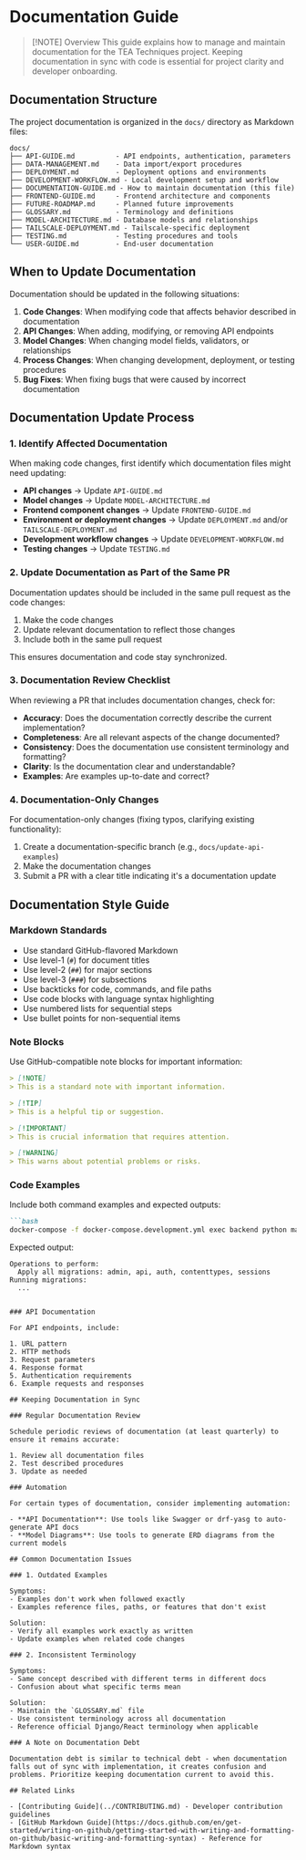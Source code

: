 # Documentation Guide

> [!NOTE] Overview
> This guide explains how to manage and maintain documentation for the TEA Techniques project. Keeping documentation in sync with code is essential for project clarity and developer onboarding.

## Documentation Structure

The project documentation is organized in the `docs/` directory as Markdown files:

```
docs/
├── API-GUIDE.md          - API endpoints, authentication, parameters
├── DATA-MANAGEMENT.md    - Data import/export procedures
├── DEPLOYMENT.md         - Deployment options and environments
├── DEVELOPMENT-WORKFLOW.md - Local development setup and workflow
├── DOCUMENTATION-GUIDE.md - How to maintain documentation (this file)
├── FRONTEND-GUIDE.md     - Frontend architecture and components
├── FUTURE-ROADMAP.md     - Planned future improvements
├── GLOSSARY.md           - Terminology and definitions
├── MODEL-ARCHITECTURE.md - Database models and relationships
├── TAILSCALE-DEPLOYMENT.md - Tailscale-specific deployment
├── TESTING.md            - Testing procedures and tools
└── USER-GUIDE.md         - End-user documentation
```

## When to Update Documentation

Documentation should be updated in the following situations:

1. **Code Changes**: When modifying code that affects behavior described in documentation
2. **API Changes**: When adding, modifying, or removing API endpoints
3. **Model Changes**: When changing model fields, validators, or relationships
4. **Process Changes**: When changing development, deployment, or testing procedures
5. **Bug Fixes**: When fixing bugs that were caused by incorrect documentation

## Documentation Update Process

### 1. Identify Affected Documentation

When making code changes, first identify which documentation files might need updating:

- **API changes** → Update `API-GUIDE.md`
- **Model changes** → Update `MODEL-ARCHITECTURE.md`
- **Frontend component changes** → Update `FRONTEND-GUIDE.md`
- **Environment or deployment changes** → Update `DEPLOYMENT.md` and/or `TAILSCALE-DEPLOYMENT.md`
- **Development workflow changes** → Update `DEVELOPMENT-WORKFLOW.md`
- **Testing changes** → Update `TESTING.md`

### 2. Update Documentation as Part of the Same PR

Documentation updates should be included in the same pull request as the code changes:

1. Make the code changes
2. Update relevant documentation to reflect those changes
3. Include both in the same pull request

This ensures documentation and code stay synchronized.

### 3. Documentation Review Checklist

When reviewing a PR that includes documentation changes, check for:

- **Accuracy**: Does the documentation correctly describe the current implementation?
- **Completeness**: Are all relevant aspects of the change documented?
- **Consistency**: Does the documentation use consistent terminology and formatting?
- **Clarity**: Is the documentation clear and understandable?
- **Examples**: Are examples up-to-date and correct?

### 4. Documentation-Only Changes

For documentation-only changes (fixing typos, clarifying existing functionality):

1. Create a documentation-specific branch (e.g., `docs/update-api-examples`)
2. Make the documentation changes
3. Submit a PR with a clear title indicating it's a documentation update

## Documentation Style Guide

### Markdown Standards

- Use standard GitHub-flavored Markdown
- Use level-1 (`#`) for document titles
- Use level-2 (`##`) for major sections
- Use level-3 (`###`) for subsections
- Use backticks for code, commands, and file paths
- Use code blocks with language syntax highlighting
- Use numbered lists for sequential steps
- Use bullet points for non-sequential items

### Note Blocks

Use GitHub-compatible note blocks for important information:

```markdown
> [!NOTE]
> This is a standard note with important information.

> [!TIP]
> This is a helpful tip or suggestion.

> [!IMPORTANT]
> This is crucial information that requires attention.

> [!WARNING]
> This warns about potential problems or risks.
```

### Code Examples

Include both command examples and expected outputs:

```markdown
```bash
docker-compose -f docker-compose.development.yml exec backend python manage.py migrate
```

Expected output:
```
Operations to perform:
  Apply all migrations: admin, api, auth, contenttypes, sessions
Running migrations:
  ...
```
```

### API Documentation

For API endpoints, include:

1. URL pattern
2. HTTP methods
3. Request parameters
4. Response format
5. Authentication requirements
6. Example requests and responses

## Keeping Documentation in Sync

### Regular Documentation Review

Schedule periodic reviews of documentation (at least quarterly) to ensure it remains accurate:

1. Review all documentation files
2. Test described procedures 
3. Update as needed

### Automation

For certain types of documentation, consider implementing automation:

- **API Documentation**: Use tools like Swagger or drf-yasg to auto-generate API docs
- **Model Diagrams**: Use tools to generate ERD diagrams from the current models

## Common Documentation Issues

### 1. Outdated Examples

Symptoms:
- Examples don't work when followed exactly
- Examples reference files, paths, or features that don't exist

Solution:
- Verify all examples work exactly as written
- Update examples when related code changes

### 2. Inconsistent Terminology

Symptoms:
- Same concept described with different terms in different docs
- Confusion about what specific terms mean

Solution:
- Maintain the `GLOSSARY.md` file
- Use consistent terminology across all documentation
- Reference official Django/React terminology when applicable

### A Note on Documentation Debt

Documentation debt is similar to technical debt - when documentation falls out of sync with implementation, it creates confusion and problems. Prioritize keeping documentation current to avoid this.

## Related Links

- [Contributing Guide](../CONTRIBUTING.md) - Developer contribution guidelines
- [GitHub Markdown Guide](https://docs.github.com/en/get-started/writing-on-github/getting-started-with-writing-and-formatting-on-github/basic-writing-and-formatting-syntax) - Reference for Markdown syntax